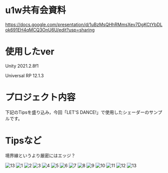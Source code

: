 # u1w共有会資料
https://docs.google.com/presentation/d/1uBzMsQHhRMmsXev7DgKCtYbDLok691EH4qMCQ3OnU6U/edit?usp=sharing

# 使用したver
Unity 2021.2.8f1

Universal RP 12.1.3

# プロジェクト内容
下記のTipsを盛り込み，今回「LET'S DANCE!」で使用したシェーダーのサンプルです。

# Tipsなど

境界線というより厳密にはエッジ？

![13](https://user-images.githubusercontent.com/50489724/170823433-9424b7a0-58eb-4c63-85e8-0e4d21d18fa5.png)
![1](https://user-images.githubusercontent.com/50489724/170823429-3cb6cc43-a939-4e8d-9ae5-74e7c040766f.png)
![2](https://user-images.githubusercontent.com/50489724/170823168-e3e22f77-ea0f-460e-8377-76480fa195b4.png)
![3](https://user-images.githubusercontent.com/50489724/170823170-99f163a7-f3ba-49ee-9b38-2e19b0a2e9ff.png)
![4](https://user-images.githubusercontent.com/50489724/170823172-3bd1165a-7a3a-4e3c-81f8-901429034c92.png)
![5](https://user-images.githubusercontent.com/50489724/170823174-527545a4-045c-4dd2-be5f-f11a839228a9.png)
![6](https://user-images.githubusercontent.com/50489724/170823176-120147d3-f6fb-4d49-a9ac-03d8b952370c.png)
![7](https://user-images.githubusercontent.com/50489724/170823177-25c24bfb-8570-4789-9376-25157ee2afa8.png)
![8](https://user-images.githubusercontent.com/50489724/170823179-c58aa688-eedd-4203-8337-423c1c295d48.png)
![9](https://user-images.githubusercontent.com/50489724/170823182-9edbec42-a0c1-4260-a91d-b5bf711f4b61.png)
![10](https://user-images.githubusercontent.com/50489724/170823183-7986afa2-63a9-4f1c-922d-5460eada90ac.png)
![11](https://user-images.githubusercontent.com/50489724/170823184-9ae8090c-7767-46bc-bfe0-e8f9c342340d.png)
![12](https://user-images.githubusercontent.com/50489724/170823185-f1f81d5b-9e8e-4189-a3bb-fd15f334f6eb.png)
![13](https://user-images.githubusercontent.com/50489724/170823187-3f936f0f-2e48-4a79-9d2b-27df0dba3816.gif)
